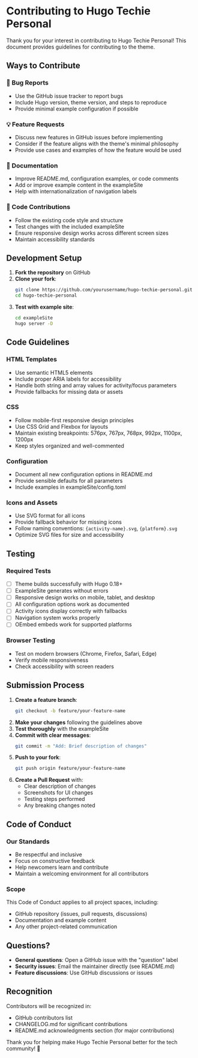 # Contributing to Hugo Techie Personal

Thank you for your interest in contributing to Hugo Techie Personal! This document provides guidelines for contributing to the theme.

## Ways to Contribute

### 🐛 Bug Reports
- Use the GitHub issue tracker to report bugs
- Include Hugo version, theme version, and steps to reproduce
- Provide minimal example configuration if possible

### 💡 Feature Requests
- Discuss new features in GitHub issues before implementing
- Consider if the feature aligns with the theme's minimal philosophy
- Provide use cases and examples of how the feature would be used

### 📝 Documentation
- Improve README.md, configuration examples, or code comments
- Add or improve example content in the exampleSite
- Help with internationalization of navigation labels

### 🔧 Code Contributions
- Follow the existing code style and structure
- Test changes with the included exampleSite
- Ensure responsive design works across different screen sizes
- Maintain accessibility standards

## Development Setup

1. **Fork the repository** on GitHub
2. **Clone your fork**:
   ```bash
   git clone https://github.com/yourusername/hugo-techie-personal.git
   cd hugo-techie-personal
   ```
3. **Test with example site**:
   ```bash
   cd exampleSite
   hugo server -D
   ```

## Code Guidelines

### HTML Templates
- Use semantic HTML5 elements
- Include proper ARIA labels for accessibility
- Handle both string and array values for activity/focus parameters
- Provide fallbacks for missing data or assets

### CSS
- Follow mobile-first responsive design principles
- Use CSS Grid and Flexbox for layouts
- Maintain existing breakpoints: 576px, 767px, 768px, 992px, 1100px, 1200px
- Keep styles organized and well-commented

### Configuration
- Document all new configuration options in README.md
- Provide sensible defaults for all parameters
- Include examples in exampleSite/config.toml

### Icons and Assets
- Use SVG format for all icons
- Provide fallback behavior for missing icons
- Follow naming conventions: `{activity-name}.svg`, `{platform}.svg`
- Optimize SVG files for size and accessibility

## Testing

### Required Tests
- [ ] Theme builds successfully with Hugo 0.18+
- [ ] ExampleSite generates without errors
- [ ] Responsive design works on mobile, tablet, and desktop
- [ ] All configuration options work as documented
- [ ] Activity icons display correctly with fallbacks
- [ ] Navigation system works properly
- [ ] OEmbed embeds work for supported platforms

### Browser Testing
- Test on modern browsers (Chrome, Firefox, Safari, Edge)
- Verify mobile responsiveness
- Check accessibility with screen readers

## Submission Process

1. **Create a feature branch**:
   ```bash
   git checkout -b feature/your-feature-name
   ```
2. **Make your changes** following the guidelines above
3. **Test thoroughly** with the exampleSite
4. **Commit with clear messages**:
   ```bash
   git commit -m "Add: Brief description of changes"
   ```
5. **Push to your fork**:
   ```bash
   git push origin feature/your-feature-name
   ```
6. **Create a Pull Request** with:
   - Clear description of changes
   - Screenshots for UI changes
   - Testing steps performed
   - Any breaking changes noted

## Code of Conduct

### Our Standards
- Be respectful and inclusive
- Focus on constructive feedback
- Help newcomers learn and contribute
- Maintain a welcoming environment for all contributors

### Scope
This Code of Conduct applies to all project spaces, including:
- GitHub repository (issues, pull requests, discussions)
- Documentation and example content
- Any other project-related communication

## Questions?

- **General questions**: Open a GitHub issue with the "question" label
- **Security issues**: Email the maintainer directly (see README.md)
- **Feature discussions**: Use GitHub discussions or issues

## Recognition

Contributors will be recognized in:
- GitHub contributors list
- CHANGELOG.md for significant contributions
- README.md acknowledgments section (for major contributions)

Thank you for helping make Hugo Techie Personal better for the tech community! 🚀
